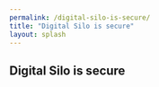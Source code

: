 ```yaml
---
permalink: /digital-silo-is-secure/
title: "Digital Silo is secure"
layout: splash
---
```


## Digital Silo is secure